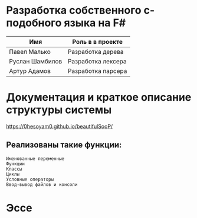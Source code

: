 # Разработка собственного с-подобного языка на F#

| **Имя**                                                              | **Роль в в проекте**              |
|----------------------------------------------------------------------|-----------------------------------|
| Павел Малько | Разработка дерева |
| Руслан Шамбилов | Разработка лексера |
| Артур Адамов | Разработка парсера |

# Документация и краткое описание структуры системы

https://0hesoyam0.github.io/beautifulSooP/

## Реализованы такие функции:
```
Именованные переменные
Функции
Классы
Циклы
Условные операторы
Ввод-вывод файлов и консоли
```

# Эссе

